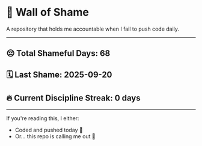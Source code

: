 # 🧱 Wall of Shame

A repository that holds me accountable when I fail to push code daily.

---

## 😔 Total Shameful Days: **68**
## 🗓️ Last Shame: **2025-09-20**
## 🔥 Current Discipline Streak: **0 days**

---

If you're reading this, I either:
- Coded and pushed today 💪
- Or... this repo is calling me out 😤
